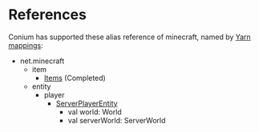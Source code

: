 # References
Conium has supported these alias reference of minecraft, named by [Yarn mappings](https://github.com/FabricMC/yarn):

+ net.minecraft
  + item 
    + [Items](https://mappings.dev/1.21.4/net/minecraft/world/item/Items.html) (Completed)
  + entity
    + player
      + [ServerPlayerEntity](https://mappings.dev/1.21.4/net/minecraft/server/level/ServerPlayer.html)
        + val world: World
        + val serverWorld: ServerWorld 